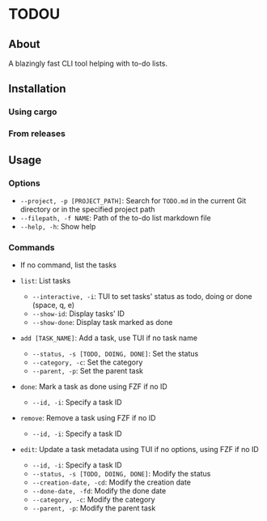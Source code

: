 # TODOU

## About

A blazingly fast CLI tool helping with to-do lists.

## Installation

### Using cargo

### From releases

## Usage

### Options

- `--project, -p [PROJECT_PATH]`: Search for `TODO.md` in the current Git directory or in the specified project path
- `--filepath, -f NAME`: Path of the to-do list markdown file
- `--help, -h`: Show help

### Commands

- If no command, list the tasks

- `list`: List tasks

  - `--interactive, -i`: TUI to set tasks' status as todo, doing or done (space, q, e)
  - `--show-id`: Display tasks' ID
  - `--show-done`: Display task marked as done

- `add [TASK_NAME]`: Add a task, use TUI if no task name

  - `--status, -s [TODO, DOING, DONE]`: Set the status
  - `--category, -c`: Set the category
  - `--parent, -p`: Set the parent task

- `done`: Mark a task as done using FZF if no ID

  - `--id, -i`: Specify a task ID

- `remove`: Remove a task using FZF if no ID

  - `--id, -i`: Specify a task ID

- `edit`: Update a task metadata using TUI if no options, using FZF if no ID

  - `--id, -i`: Specify a task ID
  - `--status, -s [TODO, DOING, DONE]`: Modify the status
  - `--creation-date, -cd`: Modify the creation date
  - `--done-date, -fd`: Modify the done date
  - `--category, -c`: Modify the category
  - `--parent, -p`: Modify the parent task
